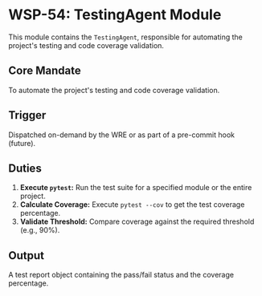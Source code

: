 # WSP-54: TestingAgent Module

This module contains the `TestingAgent`, responsible for automating the project's testing and code coverage validation.

## Core Mandate

To automate the project's testing and code coverage validation.

## Trigger

Dispatched on-demand by the WRE or as part of a pre-commit hook (future).

## Duties

1.  **Execute `pytest`:** Run the test suite for a specified module or the entire project.
2.  **Calculate Coverage:** Execute `pytest --cov` to get the test coverage percentage.
3.  **Validate Threshold:** Compare coverage against the required threshold (e.g., 90%).

## Output

A test report object containing the pass/fail status and the coverage percentage. 